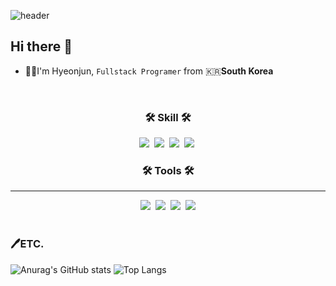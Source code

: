 ![header](https://capsule-render.vercel.app/api?type=transparent&color=auto&height=300&section=header&text=Wisky-Ahn%20Hub&desc=Welcome!&fontSize=90&descSize=30&fontColor=ffffff&fontAlignY=40)

## Hi there 👋

- 👨‍💻I'm Hyeonjun, `Fullstack Programer` from 🇰🇷<b>South Korea</b> 
<br>

<h3 align="center">🛠 Skill 🛠</h3>
<div align="center">
  <img src="https://img.shields.io/badge/HTML5-E34F26?style=for-the-badge&logo=html5&logoColor=white"/>&nbsp
  <img src="https://img.shields.io/badge/JavaScript-F7DF1E?style=for-the-badge&logo=JavaScript&logoColor=black"/>&nbsp
  <img src="https://img.shields.io/badge/CSS3-1572B6?style=for-the-badge&logo=css3&logoColor=white"/>&nbsp
  <img src="https://img.shields.io/badge/Spring-6DB33F?style=for-the-badge&logo=spring&logoColor=white"/>&nbsp
</div>

<h3 align="center">🛠 Tools 🛠</h3>
<hr>
<div align="center">
  <img src="https://img.shields.io/badge/git-F05033.svg?style=for-the-badge&logo=git&logoColor=white" />&nbsp;
  <img src="https://img.shields.io/badge/github-181717.svg?style=for-the-badge&logo=github&logoColor=white" />&nbsp;
  <img src="https://img.shields.io/badge/Notion-F3F3F3.svg?style=for-the-badge&logo=notion&logoColor=black" />&nbsp;
  <a href="https://wiskyahn.notion.site/Googbye-World-11f7cd1e955380489c37c7694fbda3ce" target="_blank">
    <img src="https://img.shields.io/badge/figma-F24E1E.svg?style=for-the-badge&logo=figma&logoColor=white" />
  </a>
</div>

</div>

<br>
<h3>🖊️ETC.</h3>

![Anurag's GitHub stats](https://github-readme-stats-git-masterrstaa-rickstaa.vercel.app/api?username=Wisky-Ahn&show_icons=true&theme=dark)
![Top Langs](https://github-readme-stats.vercel.app/api/top-langs/?username=Wisky-Ahn)


<!--
**Wisky-Ahn/Wisky-Ahn** is a ✨ _special_ ✨ repository because its `README.md` (this file) appears on your GitHub profile.

Here are some ideas to get you started:

- 🔭 I’m currently working on ...
- 🌱 I’m currently learning ...
- 👯 I’m looking to collaborate on ...
- 🤔 I’m looking for help with ...
- 💬 Ask me about ...
- 📫 How to reach me: ...
- 😄 Pronouns: ...
- ⚡ Fun fact: ...
-->

